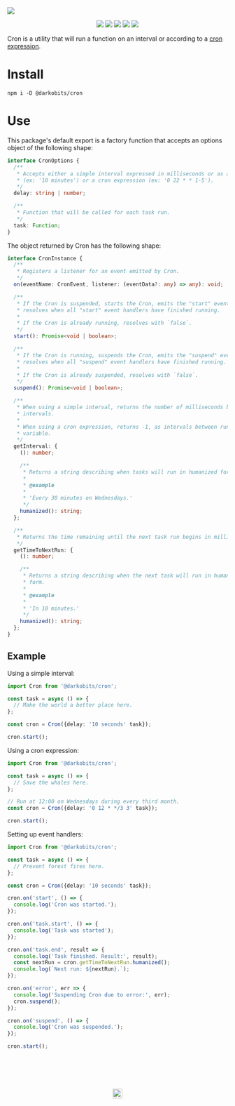 <a href="#top" id="top">
  <a href="https://www.linguee.com/english-french/search?source=auto&query=cron"><img src="https://user-images.githubusercontent.com/441546/61255289-cce51980-a71c-11e9-80c0-32cf4df74821.png" style="max-width: 100%;"></a>
</a>
<p align="center">
  <a href="https://www.npmjs.com/package/@darkobits/cron"><img src="https://img.shields.io/npm/v/@darkobits/cron.svg?style=flat-square"></a>
  <a href="https://travis-ci.org/darkobits/cron"><img src="https://img.shields.io/travis/darkobits/cron.svg?style=flat-square"></a>
  <a href="https://www.codacy.com/app/darkobits/cron"><img src="https://img.shields.io/codacy/coverage/eb849d4f9f20449aa80058a740b04278.svg?style=flat-square"></a>
  <a href="https://david-dm.org/darkobits/cron"><img src="https://img.shields.io/david/darkobits/cron.svg?style=flat-square"></a>
  <a href="https://github.com/conventional-changelog/standard-version"><img src="https://img.shields.io/badge/conventional%20commits-1.0.0-027dc6.svg?style=flat-square"></a>
</p>

Cron is a utility that will run a function on an interval or according to a [cron expression](https://en.wikipedia.org/wiki/Cron#CRON_expression).

# Install

```
npm i -D @darkobits/cron
```

# Use

This package's default export is a factory function that accepts an options object of the following shape:

```ts
interface CronOptions {
  /**
   * Accepts either a simple interval expressed in milliseconds or as a string
   * (ex: '10 minutes') or a cron expression (ex: '0 22 * * 1-5').
   */
  delay: string | number;

  /**
   * Function that will be called for each task run.
   */
  task: Function;
}
```

The object returned by Cron has the following shape:

```ts
interface CronInstance {
  /**
   * Registers a listener for an event emitted by Cron.
   */
  on(eventName: CronEvent, listener: (eventData?: any) => any): void;

  /**
   * If the Cron is suspended, starts the Cron, emits the "start" event, and
   * resolves when all "start" event handlers have finished running.
   *
   * If the Cron is already running, resolves with `false`.
   */
  start(): Promise<void | boolean>;

  /**
   * If the Cron is running, suspends the Cron, emits the "suspend" event, and
   * resolves when all "suspend" event handlers have finished running.
   *
   * If the Cron is already suspended, resolves with `false`.
   */
  suspend(): Promise<void | boolean>;

  /**
   * When using a simple interval, returns the number of milliseconds between
   * intervals.
   *
   * When using a cron expression, returns -1, as intervals between runs may be
   * variable.
   */
  getInterval: {
    (): number;

    /**
     * Returns a string describing when tasks will run in humanized form.
     *
     * @example
     *
     * 'Every 30 minutes on Wednesdays.'
     */
    humanized(): string;
  };

  /**
   * Returns the time remaining until the next task run begins in milliseconds.
   */
  getTimeToNextRun: {
    (): number;

    /**
     * Returns a string describing when the next task will run in humanized
     * form.
     *
     * @example
     *
     * 'In 10 minutes.'
     */
    humanized(): string;
  };
}
```

## Example

Using a simple interval:

```ts
import Cron from '@darkobits/cron';

const task = async () => {
  // Make the world a better place here.
};

const cron = Cron({delay: '10 seconds' task});

cron.start();
```

Using a cron expression:

```ts
import Cron from '@darkobits/cron';

const task = async () => {
  // Save the whales here.
};

// Run at 12:00 on Wednesdays during every third month.
const cron = Cron({delay: '0 12 * */3 3' task});

cron.start();
```

Setting up event handlers:

```ts
import Cron from '@darkobits/cron';

const task = async () => {
  // Prevent forest fires here.
};

const cron = Cron({delay: '10 seconds' task});

cron.on('start', () => {
  console.log('Cron was started.');
});

cron.on('task.start', () => {
  console.log('Task was started');
});

cron.on('task.end', result => {
  console.log('Task finished. Result:', result);
  const nextRun = cron.getTimeToNextRun.humanized();
  console.log(`Next run: ${nextRun}.`);
});

cron.on('error', err => {
  console.log('Suspending Cron due to error:', err);
  cron.suspend();
});

cron.on('suspend', () => {
  console.log('Cron was suspended.');
});

cron.start();
```

## &nbsp;
<p align="center">
  <br>
  <img width="22" height="22" src="https://cloud.githubusercontent.com/assets/441546/25318539/db2f4cf2-2845-11e7-8e10-ef97d91cd538.png">
</p>
